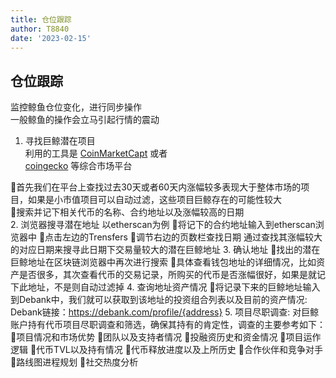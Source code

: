 ```yaml
---
title: 仓位跟踪
author: T8840
date: '2023-02-15'
---
```



## 仓位跟踪
监控鲸鱼仓位变化，进行同步操作  
一般鲸鱼的操作会立马引起行情的震动    

1. 寻找巨鲸潜在项目  
利用的工具是 
[CoinMarketCapt](https://coinmarketcap.com/)
 或者   
[coingecko](https://www.coingecko.com/)
等综合市场平台 

🌟首先我们在平台上查找过去30天或者60天内涨幅较多表现大于整体市场的项目，如果是小市值项目可以自动过滤，这些项目巨鲸存在的可能性较大    
🌟搜索并记下相关代币的名称、合约地址以及涨幅较高的日期  
2. 浏览器搜寻潜在地址
以etherscan为例
🌟将记下的合约地址输入到etherscan浏览器中
🌟点击左边的Trensfers
🌟调节右边的页数栏查找日期
通过查找其涨幅较大的对应日期来搜寻此日期下交易量较大的潜在巨鲸地址
3. 确认地址
🌟找出的潜在巨鲸地址在区块链浏览器中再次进行搜索
🌟具体查看钱包地址的详细情况，比如资产是否很多，其次查看代币的交易记录，所购买的代币是否涨幅很好，如果是就记下此地址，不是则自动过滤掉
4. 查询地址资产情况
🌟将记录下来的巨鲸地址输入到Debank中，我们就可以获取到该地址的投资组合列表以及目前的资产情况:    
Debank链接：https://debank.com/profile/{address}
5. 项目尽职调查:
对巨鲸账户持有代币项目尽职调查和筛选，确保其持有的肯定性，调查的主要参考如下：
🌟项目情况和市场优势
🌟团队以及支持者情况
🌟投融资历史和资金情况
🌟项目运作逻辑
🌟代币TVL以及持有情况
🌟代币释放进度以及上所历史
🌟合作伙伴和竞争对手
🌟路线图进程规划
🌟社交热度分析